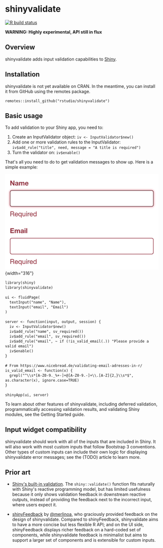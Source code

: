 # shinyvalidate

<!-- badges: start -->

[![R build status](https://github.com/rstudio/shinyvalidate/workflows/R-CMD-check/badge.svg)](https://github.com/rstudio/shinyvalidate/actions) <!-- badges: end -->

**WARNING: Highly experimental, API still in flux**

## Overview

shinyvalidate adds input validation capabilities to [Shiny](https://shiny.rstudio.com).

## Installation

shinyvalidate is not yet available on CRAN. In the meantime, you can install it from GitHub using the remotes package.

``` {.r}
remotes::install_github("rstudio/shinyvalidate")
```

## Basic usage

To add validation to your Shiny app, you need to:

1.  Create an InputValidator object: `iv <- InputValidator$new()`
2.  Add one or more validation rules to the InputValidator: `iv$add_rule("title", need, message = "A title is required")`
3.  Turn the validator on: `iv$enable()`

That's all you need to do to get validation messages to show up. Here is a simple example:

![Screencast of empty 'Name' and 'Email' fields showing error messages beneath them, and the user providing valid input that clears the errors](man/figures/demo.gif){width="316"}

``` {.r}
library(shiny)
library(shinyvalidate)

ui <- fluidPage(
  textInput("name", "Name"),
  textInput("email", "Email")
)

server <- function(input, output, session) {
  iv <- InputValidator$new()
  iv$add_rule("name", sv_required())
  iv$add_rule("email", sv_required())
  iv$add_rule("email", ~ if (!is_valid_email(.)) "Please provide a valid email")
  iv$enable()
}

# From https://www.nicebread.de/validating-email-adresses-in-r/
is_valid_email <- function(x) {
  grepl("^\\s*[A-Z0-9._%+-]+@[A-Z0-9.-]+\\.[A-Z]{2,}\\s*$", as.character(x), ignore.case=TRUE)
}

shinyApp(ui, server)
```

To learn about other features of shinyvalidate, including deferred validation, programmatically accessing validation results, and validating Shiny modules, see the Getting Started guide.

## Input widget compatibility

shinyvalidate should work with all of the inputs that are included in Shiny. It will also work with most custom inputs that follow Bootstrap 3 conventions. Other types of custom inputs can include their own logic for displaying shinyvalidate error messages; see the (TODO) article to learn more.

## Prior art

-   [Shiny's built-in validation](https://shiny.rstudio.com/articles/validation.html). The `shiny::validate()` function fits naturally with Shiny's reactive programming model, but has limited usefulness because it only shows validation feedback in downstream reactive outputs, instead of providing the feedback next to the incorrect input, where users expect it.

-   [shinyFeedback](https://github.com/merlinoa/shinyFeedback) by [@merlinoa](<https://github.com/merlinoa>), who graciously provided feedback on the design of shinyvalidate. Compared to shinyFeedback, shinyvalidate aims to have a more concise but less flexible R API; and on the UI side, shinyFeedback displays richer feedback on a hard-coded set of components, while shinyvalidate feedback is minimalist but aims to support a larger set of components and is extensible for custom inputs.
